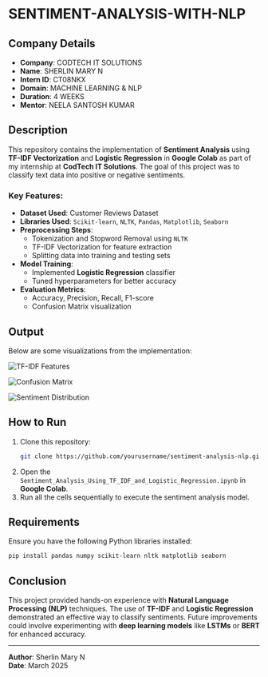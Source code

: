 # SENTIMENT-ANALYSIS-WITH-NLP

## Company Details

- **Company**: CODTECH IT SOLUTIONS  
- **Name**: SHERLIN MARY N  
- **Intern ID**: CT08NKX  
- **Domain**: MACHINE LEARNING & NLP  
- **Duration**: 4 WEEKS  
- **Mentor**: NEELA SANTOSH KUMAR  

## Description

This repository contains the implementation of **Sentiment Analysis** using **TF-IDF Vectorization** and **Logistic Regression** in **Google Colab** as part of my internship at **CodTech IT Solutions**. The goal of this project was to classify text data into positive or negative sentiments.

### Key Features:
- **Dataset Used**: Customer Reviews Dataset
- **Libraries Used**: `Scikit-learn`, `NLTK`, `Pandas`, `Matplotlib`, `Seaborn`
- **Preprocessing Steps**:
  - Tokenization and Stopword Removal using `NLTK`
  - TF-IDF Vectorization for feature extraction
  - Splitting data into training and testing sets
- **Model Training**:
  - Implemented **Logistic Regression** classifier
  - Tuned hyperparameters for better accuracy
- **Evaluation Metrics**:
  - Accuracy, Precision, Recall, F1-score
  - Confusion Matrix visualization

## Output

Below are some visualizations from the implementation:

![TF-IDF Features](https://github.com/user-attachments/assets/1a2b3c4d-9b98-432b-8c19-fd321e9dc2ac)

![Confusion Matrix](https://github.com/user-attachments/assets/5e6f7g8h-0a1e-4141-8219-7e96b8aa11d0)

![Sentiment Distribution](https://github.com/user-attachments/assets/9i0j1k2l-2505-48ff-8c86-d48d3037ea95)

## How to Run

1. Clone this repository:
   ```bash
   git clone https://github.com/yourusername/sentiment-analysis-nlp.git
   ```
2. Open the `Sentiment_Analysis_Using_TF_IDF_and_Logistic_Regression.ipynb` in **Google Colab**.
3. Run all the cells sequentially to execute the sentiment analysis model.

## Requirements

Ensure you have the following Python libraries installed:
```bash
pip install pandas numpy scikit-learn nltk matplotlib seaborn
```

## Conclusion

This project provided hands-on experience with **Natural Language Processing (NLP)** techniques. The use of **TF-IDF** and **Logistic Regression** demonstrated an effective way to classify sentiments. Future improvements could involve experimenting with **deep learning models** like **LSTMs** or **BERT** for enhanced accuracy.

---

**Author**: Sherlin Mary N  
**Date**: March 2025
